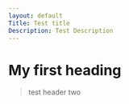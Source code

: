 ```yaml
---
layout: default
Title: Test title
Description: Test Description
---
```


# My first heading
> test header two
